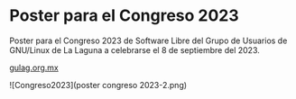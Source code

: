 # Poster para el Congreso 2023
Poster para el Congreso 2023 de Software Libre del Grupo de Usuarios de GNU/Linux de La Laguna a celebrarse el 8 de septiembre del 2023.

[gulag.org.mx](http://www.gulag.org.mx)

![Congreso2023](poster congreso 2023-2.png)

